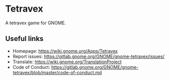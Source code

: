 # Tetravex

A tetravex game for GNOME.

## Useful links

- Homepage: <https://wiki.gnome.org/Apps/Tetravex>
- Report issues: <https://gitlab.gnome.org/GNOME/gnome-tetravex/issues/>
- Translate: <https://wiki.gnome.org/TranslationProject>
- Code of Conduct: <https://gitlab.gnome.org/GNOME/gnome-tetravex/blob/master/code-of-conduct.md>
